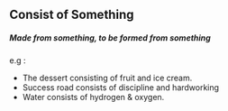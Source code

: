 
## Consist of Something

##### Made from something, to be formed from something

e.g :
 -  The dessert consisting of fruit and ice cream.
 - Success road consists of discipline and hardworking
 - Water consists of hydrogen & oxygen.